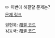 ✏️ 이번에 해결할 문제는? <br>
[문제 링크](https://leetcode.com/problems/product-of-array-except-self/)

권현욱: [해결 코드]() <br>
김동국: [해결 코드](https://github.com/catomat0/algorithm/blob/main/LeetCode/Medium/0238-product-of-array-except-self/0238-product-of-array-except-self.java) <br>
